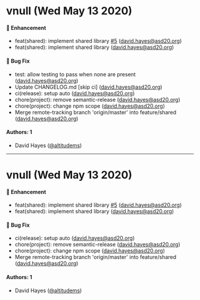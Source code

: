 # vnull (Wed May 13 2020)

#### 🚀 Enhancement

- feat(shared): implement shared library [#5](https://github.com/academydistrict20/notifications/pull/5) (david.hayes@asd20.org)
- feat(shared): implement shared library (david.hayes@asd20.org)

#### 🐛 Bug Fix

- test: allow testing to pass when none are present (david.hayes@asd20.org)
- Update CHANGELOG.md \[skip ci\] (david.hayes@asd20.org)
- ci(release): setup auto (david.hayes@asd20.org)
- chore(project): remove semantic-release (david.hayes@asd20.org)
- chore(project): change npm scope (david.hayes@asd20.org)
- Merge remote-tracking branch 'origin/master' into feature/shared (david.hayes@asd20.org)

#### Authors: 1

- David Hayes ([@altitudems](https://github.com/altitudems))

---

# vnull (Wed May 13 2020)

#### 🚀 Enhancement

- feat(shared): implement shared library [#5](https://github.com/academydistrict20/notifications/pull/5) (david.hayes@asd20.org)
- feat(shared): implement shared library (david.hayes@asd20.org)

#### 🐛 Bug Fix

- ci(release): setup auto (david.hayes@asd20.org)
- chore(project): remove semantic-release (david.hayes@asd20.org)
- chore(project): change npm scope (david.hayes@asd20.org)
- Merge remote-tracking branch 'origin/master' into feature/shared (david.hayes@asd20.org)

#### Authors: 1

- David Hayes ([@altitudems](https://github.com/altitudems))